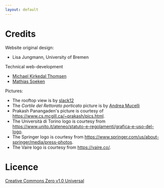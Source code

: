 ```yaml
---
layout: default
---
```


# Credits

Website original design:

- Lisa Jungmann, University of Bremen

Technical web-development

- [Michael Kirkedal Thomsen](https://researchprofiles.ku.dk/en/persons/michael-kirkedal-thomsen)
- [Mathias Soeken](http://msoeken.github.io)

Pictures:

- The rooftop view is by [slack12](https://www.flickr.com/photos/slack12/1463931003/)
- The *Cortile del Rettorato porticato* picture is by [Andrea Mucelli](https://www.flickr.com/photos/bluestardrop/12995816265)
- Prakash Panangaden's picture is courtesy of <https://www.cs.mcgill.ca/~prakash/pics.html>.
- The Università di Torino logo is courtesy from <https://www.unito.it/ateneo/statuto-e-regolamenti/grafica-e-uso-del-logo>.
- The Springer logo is courtesy from <https://www.springer.com/us/about-springer/media/press-photos>.
- The Vaire logo is courtesy from <https://vaire.co/>.

# Licence

[Creative Commons Zero v1.0 Universal](https://github.com/reversible-computation/reversible-computation.github.io?tab=CC0-1.0-1-ov-file)

